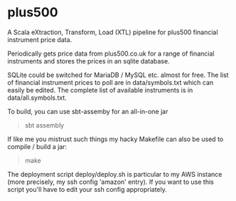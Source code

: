 plus500
=======

A Scala eXtraction, Transform, Load (XTL)  pipeline for plus500 financial instrument price data. 

Periodically gets price data from plus500.co.uk for a range of financial instruments and stores the prices in an sqlite database. 

SQLite could be switched for MariaDB / MySQL etc. almost for free. The list of financial instrument prices to poll are in data/symbols.txt which can easily be edited. The complete list of available instruments is in data/all.symbols.txt.

To build, you can use sbt-assemby for an all-in-one jar

> sbt assembly 

If like me you mistrust such things my hacky Makefile can also be used to compile / build a jar:

> make

The deployment script deploy/deploy.sh is particular to my AWS instance (more precisely, my ssh config 'amazon' entry). If you want to use this script you'll have to edit your ssh config appropriately.

